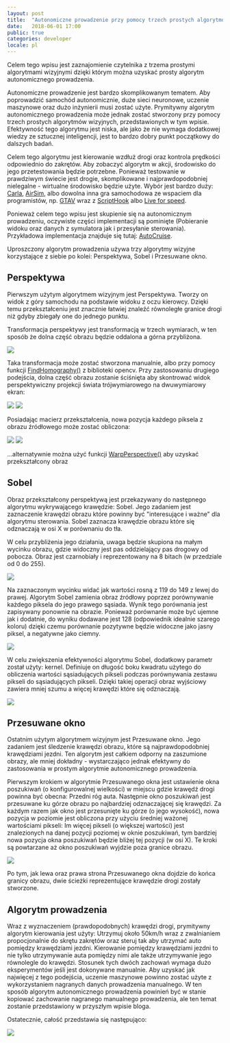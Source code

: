 ```yaml
---
layout: post
title:  "Autonomiczne prowadzenie przy pomocy trzech prostych algorytmów wizyjnych"
date:   2018-06-01 17:00
public: true
categories: developer
locale: pl
---
```


Celem tego wpisu jest zaznajomienie czytelnika z trzema prostymi algorytmami wizyjnymi dzięki którym można uzyskać prosty algorytm autonomicznego prowadzenia.

Autonomiczne prowadzenie jest bardzo skomplikowanym tematem. Aby poprowadzić samochód autonomicznie, duże sieci neuronowe, uczenie maszynowe oraz dużo inżynierii musi zostać użyte. Prymitywny algorytm autonomicznego prowadzenia może jednak zostać stworzony przy pomocy trzech prostych algorytmów wizyjnych, przedstawionych w tym wpisie. Efektywność tego algorytmu jest niska, ale jako że nie wymaga dodatkowej wiedzy ze sztucznej inteligencji, jest to bardzo dobry punkt początkowy do dalszych badań.

Celem tego algorytmu jest kierowanie wzdłuż drogi oraz kontrola prędkości odpowiednio do zakrętów. Aby zobaczyć algorytm w akcji, środowisko do jego przetestowania będzie potrzebne. Ponieważ testowanie w prawdziwym świecie jest drogie, skomplikowane i najprawdopodobniej nielegalne - wirtualne środowisko będzie użyte. Wybór jest bardzo duży: [Carla](http://carla.org/), [AirSim](https://github.com/Microsoft/AirSim), albo dowolna inna gra samochodowa ze wspaciem dla programistów, np. [GTAV](https://www.rockstargames.com/V/) wraz z [ScriptHook](http://www.dev-c.com/gtav/scripthookv/) albo [Live for speed](https://www.lfs.net/).

Ponieważ celem tego wpisu jest skupienie się na autonomicznym prowadzeniu, oczywiste części implementacji są pominięte (Pobieranie widoku oraz danych z symulatora jak i przesyłanie sterowania). Przykładowa implementacja znajduje się tutaj: [AutoCruise](https://github.com/Soolek/AutoCruise/tree/master/AutoCruise).

Uproszczony algorytm prowadzenia używa trzy algorytmy wizyjne korzystające z siebie po kolei: Perspektywa, Sobel i Przesuwane okno.

## Perspektywa

Pierwszym użytym algorytmem wizyjnym jest Perspektywa. Tworzy on widok z góry samochodu na podstawie widoku z oczu kierowcy. Dzięki temu przekształceniu jest znacznie łatwiej znaleźć równoległe granice drogi niż gdyby zbiegały one do jednego punktu.

Transformacja perspektywy jest transformacją w trzech wymiarach, w ten sposób że dolna część obrazu będzie oddalona a górna przybliżona.

![](/assets/images/posts/autonomous_driving_using_three_simple_vision_algorithms/perspective.gif)

Taka transformacja może zostać stworzona manualnie, albo przy pomocy funkcji [FindHomography()](https://docs.opencv.org/3.4.1/d9/dab/tutorial_homography.html) z biblioteki opencv. Przy zastosowaniu drugiego podejścia, dolna część obrazu zostanie ściśnięta aby skontrować widok perspektywiczny projekcji świata trójwymiarowego na dwuwymiarowy ekran:

![](/assets/images/posts/autonomous_driving_using_three_simple_vision_algorithms/perspective1.jpg)
![](/assets/images/posts/autonomous_driving_using_three_simple_vision_algorithms/perspective2.jpg)

Posiadając macierz przekształcenia, nowa pozycja każdego piksela z obrazu źródłowego może zostać obliczona:

![](/assets/images/posts/autonomous_driving_using_three_simple_vision_algorithms/perspective_matrix1.jpg)
![](/assets/images/posts/autonomous_driving_using_three_simple_vision_algorithms/perspective_matrix2.jpg)

...alternatywnie można użyć funkcji [WarpPerspective()](https://docs.opencv.org/2.4/modules/imgproc/doc/geometric_transformations.html) aby uzyskać przekształcony obraz

## Sobel

Obraz przekształcony perspektywą jest przekazywany do następnego algorytmu wykrywającego krawędzie: Sobel. Jego zadaniem jest zaznaczenie krawędzi obrazu które powinny być "interesujące i ważne" dla algorytmu sterowania. Sobel zaznacza krawędzie obrazu które się odznaczają w osi X w porównaniu do tła.

W celu przybliżenia jego działania, uwaga będzie skupiona na małym wycinku obrazu, gdzie widoczny jest pas oddzielający pas drogowy od pobocza. Obraz jest czarnobiały i reprezentowany na 8 bitach (w przedziale od 0 do 255).

![](/assets/images/posts/autonomous_driving_using_three_simple_vision_algorithms/sobel1.png)

Na zaznaczonym wycinku widać jak wartości rosną z 119 do 149 z lewej do prawej. Algorytm Sobel zamienia obraz źródłowy poprzez porównywanie każdego piksela do jego prawego sąsiada. Wynik tego porównania jest zapisywany ponownie na obrazie. Ponieważ porównanie może być ujemne jak i dodatnie, do wyniku dodawane jest 128 (odpowiednik idealnie szarego koloru) dzięki czemu porównanie pozytywne będzie widoczne jako jasny piksel, a negatywne jako ciemny.

![](/assets/images/posts/autonomous_driving_using_three_simple_vision_algorithms/sobel2.png)

W celu zwiększenia efektywności algorytmu Sobel, dodatkowy parametr został użyty: kernel. Definiuje on długość boku kwadratu użytego do obliczenia wartości sąsiadujących pikseli podczas porównywania zestawu pikseli do sąsiadujących pikseli. Dzięki takiej operacji obraz wyjściowy zawiera mniej szumu a więcej krawędzi które się odznaczają.

![](/assets/images/posts/autonomous_driving_using_three_simple_vision_algorithms/sobel3.png)

## Przesuwane okno

Ostatnim użytym algorytmem wizyjnym jest Przesuwane okno. Jego zadaniem jest śledzenie krawędzi obrazu, które są najprawdopodobniej krawędziami jezdni. Ten algorytm jest całkiem odporny na zaszumione obrazy, ale mniej dokładny - wystarczająco jednak efektywny do zastosowania w prostym algorytmie autonomicznego prowadzenia.

Pierwszym krokiem w algorytmie Przesuwanego okna jest ustawienie okna poszukiwań (o konfigurowalnej wielkości) w miejscu gdzie krawędź drogi powinna być obecna: Przedni róg auta. Następnie okno poszukiwań jest przesuwane ku górze obrazu po najbardziej odznaczającej się krawędzi. Za każdym razem jak okno jest przesunięte ku górze (o jego wysokość), nowa pozycja w poziomie jest obliczona przy użyciu średniej ważonej wartościami pikseli: Im więcej pikseli (o większej wartości) jest znalezionych na danej pozycji poziomej w oknie poszukiwań, tym bardziej nowa pozycja okna poszukiwań będzie bliżej tej pozycji (w osi X). Te kroki są powtarzane aż okno poszukiwań wyjdzie poza granice obrazu.

![](/assets/images/posts/autonomous_driving_using_three_simple_vision_algorithms/sliding_window.gif)

Po tym, jak lewa oraz prawa strona Przesuwanego okna dojdzie do końca granicy obrazu, dwie ścieżki reprezentujące krawędzie drogi zostały stworzone.

## Algorytm prowadzenia

Wraz z wyznaczeniem (prawdopodobnych) krawędzi drogi, prymitywny algorytm kierowania jest użyty: Utrzymuj około 50km/h wraz z zwalnianiem propocjonalnie do skrętu zakrętów oraz steruj tak aby utrzymać auto pomiędzy krawędziami jezdni. Kierowanie pomiędzy krawędziami jezdni to nie tylko utrzymywanie auta pomiędzy nimi ale także utrzymywanie jego równolegle do krawędzi. Stosunek tych dwóch zachowań wymaga dużo eksperymentów jeśli jest dokonywane manualnie. Aby uzyskać jak najwięcej z tego podejścia, uczenie maszynowe powinno zostać użyte z wykorzystaniem nagranych danych prowadzenia manualnego. W ten sposób algorytm autonomicznego prowadzenia powinień być w stanie kopiować zachowanie nagranego manualnego prowadzenia, ale ten temat zostanie przedstawiony w przyszłym wpisie bloga.

Ostatecznie, całość przedstawia się następująco:

[![](/assets/images/posts/autonomous_driving_using_three_simple_vision_algorithms/yt_link.jpg)](https://youtu.be/jKJhDTwFSVY?t=37)